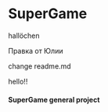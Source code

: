 # SuperGame


hallöchen

 Правка от Юлии



change readme.md

hello!!

#### SuperGame general project